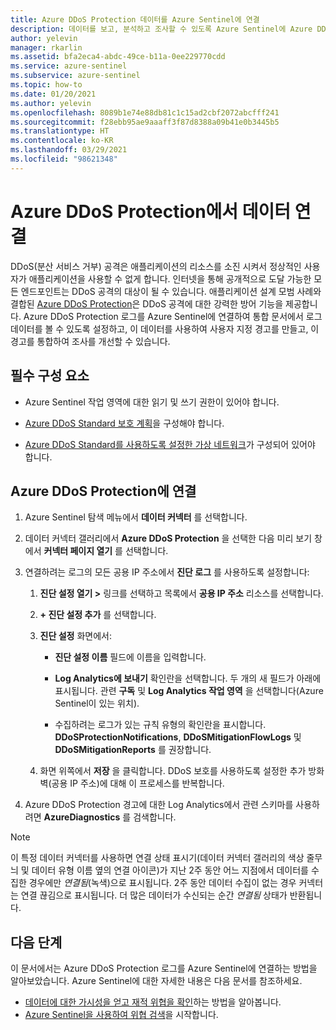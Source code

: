 ```yaml
---
title: Azure DDoS Protection 데이터를 Azure Sentinel에 연결
description: 데이터를 보고, 분석하고 조사할 수 있도록 Azure Sentinel에 Azure DDoS Protection 데이터를 수집하는 방법을 알아봅니다.
author: yelevin
manager: rkarlin
ms.assetid: bfa2eca4-abdc-49ce-b11a-0ee229770cdd
ms.service: azure-sentinel
ms.subservice: azure-sentinel
ms.topic: how-to
ms.date: 01/20/2021
ms.author: yelevin
ms.openlocfilehash: 8089b1e74e88db81c1c15ad2cbf2072abcfff241
ms.sourcegitcommit: f28ebb95ae9aaaff3f87d8388a09b41e0b3445b5
ms.translationtype: HT
ms.contentlocale: ko-KR
ms.lasthandoff: 03/29/2021
ms.locfileid: "98621348"
---
```

# <a name="connect-data-from-azure-ddos-protection"></a>Azure DDoS Protection에서 데이터 연결

DDoS(분산 서비스 거부) 공격은 애플리케이션의 리소스를 소진 시켜서 정상적인 사용자가 애플리케이션을 사용할 수 없게 합니다. 인터넷을 통해 공개적으로 도달 가능한 모든 엔드포인트는 DDoS 공격의 대상이 될 수 있습니다. 애플리케이션 설계 모범 사례와 결합된 [Azure DDoS Protection](../ddos-protection/ddos-protection-overview.md)은 DDoS 공격에 대한 강력한 방어 기능을 제공합니다. Azure DDoS Protection 로그를 Azure Sentinel에 연결하여 통합 문서에서 로그 데이터를 볼 수 있도록 설정하고, 이 데이터를 사용하여 사용자 지정 경고를 만들고, 이 경고를 통합하여 조사를 개선할 수 있습니다. 

## <a name="prerequisites"></a>필수 구성 요소

- Azure Sentinel 작업 영역에 대한 읽기 및 쓰기 권한이 있어야 합니다.

- [Azure DDoS Standard 보호 계획](../ddos-protection/manage-ddos-protection.md#create-a-ddos-protection-plan)을 구성해야 합니다.

- [Azure DDoS Standard를 사용하도록 설정한 가상 네트워크](../ddos-protection/manage-ddos-protection.md#enable-ddos-protection-for-a-new-virtual-network)가 구성되어 있어야 합니다.

## <a name="connect-to-azure-ddos-protection"></a>Azure DDoS Protection에 연결
    
1. Azure Sentinel 탐색 메뉴에서 **데이터 커넥터** 를 선택합니다.

1. 데이터 커넥터 갤러리에서 **Azure DDoS Protection** 을 선택한 다음 미리 보기 창에서 **커넥터 페이지 열기** 를 선택합니다.

1. 연결하려는 로그의 모든 공용 IP 주소에서 **진단 로그** 를 사용하도록 설정합니다:

    1. **진단 설정 열기 >** 링크를 선택하고 목록에서 **공용 IP 주소** 리소스를 선택합니다.

    1. **+ 진단 설정 추가** 를 선택합니다.

    1. **진단 설정** 화면에서:
       - **진단 설정 이름** 필드에 이름을 입력합니다.

       - **Log Analytics에 보내기** 확인란을 선택합니다. 두 개의 새 필드가 아래에 표시됩니다. 관련 **구독** 및 **Log Analytics 작업 영역** 을 선택합니다(Azure Sentinel이 있는 위치).

       - 수집하려는 로그가 있는 규칙 유형의 확인란을 표시합니다. **DDoSProtectionNotifications**, **DDoSMitigationFlowLogs** 및 **DDoSMitigationReports** 를 권장합니다.

    1. 화면 위쪽에서 **저장** 을 클릭합니다. DDoS 보호를 사용하도록 설정한 추가 방화벽(공용 IP 주소)에 대해 이 프로세스를 반복합니다.

1. Azure DDoS Protection 경고에 대한 Log Analytics에서 관련 스키마를 사용하려면 **AzureDiagnostics** 를 검색합니다.

> [!NOTE]
>
> 이 특정 데이터 커넥터를 사용하면 연결 상태 표시기(데이터 커넥터 갤러리의 색상 줄무늬 및 데이터 유형 이름 옆의 연결 아이콘)가 지난 2주 동안 어느 지점에서 데이터를 수집한 경우에만 *연결됨*(녹색)으로 표시됩니다. 2주 동안 데이터 수집이 없는 경우 커넥터는 연결 끊김으로 표시됩니다. 더 많은 데이터가 수신되는 순간 *연결됨* 상태가 반환됩니다.

## <a name="next-steps"></a>다음 단계

이 문서에서는 Azure DDoS Protection 로그를 Azure Sentinel에 연결하는 방법을 알아보았습니다. Azure Sentinel에 대한 자세한 내용은 다음 문서를 참조하세요.
- [데이터에 대한 가시성을 얻고 재적 위협을 확인](quickstart-get-visibility.md)하는 방법을 알아봅니다.
- [Azure Sentinel을 사용하여 위협 검색](tutorial-detect-threats-built-in.md)을 시작합니다.
